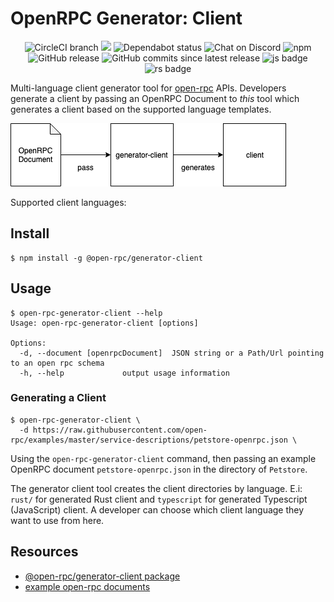 # OpenRPC Generator: Client

<center>
  <span>
    <img alt="CircleCI branch" src="https://img.shields.io/circleci/project/github/open-rpc/generator-client/master.svg">
    <img src="https://codecov.io/gh/open-rpc/generator-client/branch/master/graph/badge.svg" />
    <img alt="Dependabot status" src="https://api.dependabot.com/badges/status?host=github&repo=open-rpc/generator-client" />
    <img alt="Chat on Discord" src="https://img.shields.io/badge/chat-on%20discord-7289da.svg" />
    <img alt="npm" src="https://img.shields.io/npm/dt/@open-rpc/generator-client.svg" />
    <img alt="GitHub release" src="https://img.shields.io/github/release/open-rpc/generator-client.svg" />
    <img alt="GitHub commits since latest release" src="https://img.shields.io/github/commits-since/open-rpc/generator-client/latest.svg" />
    <img alt="js badge" src="https://img.shields.io/badge/js-javascript-yellow.svg" />
    <img alt="rs badge" src="https://img.shields.io/badge/rs-rust-brown.svg" />
  </span>
</center>


Multi-language client generator tool for [open-rpc](https://github.com/open-rpc/spec) APIs. Developers generate a client by passing an OpenRPC Document to _this_ tool which generates a client based on the supported language templates.

![overview diagram](https://github.com/open-rpc/design/blob/master/diagrams/generator-client/open-rpc-diagrams.png?raw=true)

Supported client languages:

## Install

```shell
$ npm install -g @open-rpc/generator-client
```

## Usage

```shell
$ open-rpc-generator-client --help
Usage: open-rpc-generator-client [options]

Options:
  -d, --document [openrpcDocument]  JSON string or a Path/Url pointing to an open rpc schema
  -h, --help             output usage information
```

### Generating a Client

```shell
$ open-rpc-generator-client \
  -d https://raw.githubusercontent.com/open-rpc/examples/master/service-descriptions/petstore-openrpc.json \
```

Using the `open-rpc-generator-client` command, then passing an example OpenRPC document `petstore-openrpc.json` in the directory of `Petstore`.

The generator client tool creates the client directories by language. E.i: `rust/` for generated Rust client and `typescript` for generated Typescript (JavaScript) client. A developer can choose which client language they want to use from here.

## Resources

- [@open-rpc/generator-client package](https://www.npmjs.com/package/@open-rpc/generator-client)
- [example open-rpc documents](https://github.com/open-rpc/examples/tree/master/service-descriptions)
